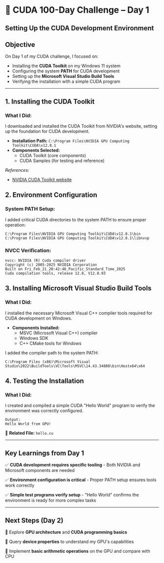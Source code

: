 # 🚀 CUDA 100-Day Challenge – Day 1

## **Setting Up the CUDA Development Environment**

## **Objective**
On Day 1 of my CUDA challenge, I focused on:
- Installing the **CUDA Toolkit** on my Windows 11 system
- Configuring the system **PATH** for CUDA development
- Setting up the **Microsoft Visual Studio Build Tools**
- Verifying the installation with a simple CUDA program

---

## **1. Installing the CUDA Toolkit**
### **What I Did:**
I downloaded and installed the CUDA Toolkit from NVIDIA's website, setting up the foundation for CUDA development.

- **Installation Path:** `C:\Program Files\NVIDIA GPU Computing Toolkit\CUDA\v12.8.1`
- **Components Selected:**
  - CUDA Toolkit (core components)
  - CUDA Samples (for testing and reference)

*References:*
- [NVIDIA CUDA Toolkit website](https://developer.nvidia.com/cuda-toolkit)

## **2. Environment Configuration**

### **System PATH Setup:**
I added critical CUDA directories to the system PATH to ensure proper operation:
```
C:\Program Files\NVIDIA GPU Computing Toolkit\CUDA\v12.8.1\bin
C:\Program Files\NVIDIA GPU Computing Toolkit\CUDA\v12.8.1\libnvvp
```

### **NVCC Verification:**
```
nvcc: NVIDIA (R) Cuda compiler driver
Copyright (c) 2005-2025 NVIDIA Corporation
Built on Fri_Feb_21_20:42:46_Pacific_Standard_Time_2025
Cuda compilation tools, release 12.8, V12.8.93
```

## **3. Installing Microsoft Visual Studio Build Tools**
### **What I Did:**
I installed the necessary Microsoft Visual C++ compiler tools required for CUDA development on Windows.

- **Components Installed:**
  - MSVC (Microsoft Visual C++) compiler
  - Windows SDK
  - C++ CMake tools for Windows

I added the compiler path to the system PATH:
```
C:\Program Files (x86)\Microsoft Visual Studio\2022\BuildTools\VC\Tools\MSVC\14.43.34808\bin\Hostx64\x64
```

## **4. Testing the Installation**
### **What I Did:**
I created and compiled a simple CUDA "Hello World" program to verify the environment was correctly configured.

```
Output:
Hello World from GPU!
```

📌 **Related File:** `hello.cu`

---

## **Key Learnings from Day 1**
✅ **CUDA development requires specific tooling** - Both NVIDIA and Microsoft components are needed

✅ **Environment configuration is critical** - Proper PATH setup ensures tools work correctly

✅ **Simple test programs verify setup** - "Hello World" confirms the environment is ready for more complex tasks

---

## **Next Steps (Day 2)**
🔹 Explore **GPU architecture** and **CUDA programming basics**

🔹 Query **device properties** to understand my GPU's capabilities

🔹 Implement **basic arithmetic operations** on the GPU and compare with CPU
